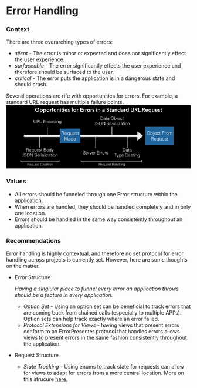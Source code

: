 # Error Handling

### Context

There are three overarching types of errors: 

- *silent* - The error is minor or expected and does not significantly effect the user experience. 
- *surfaceable* - The error significantly effects the user experience and therefore should be surfaced to the user.
- *critical* - The error puts the application is in a dangerous state and should crash. 

Several operations are rife with opportunities for errors. For example, a standard URL request has multiple failure points. 
![Standard URLRequest Errors Image](https://github.com/fuzz-productions/iOSPlaybook/blob/master/opportunities_for_error.png)

### Values

- All errors should be funneled through one Error structure within the application.
- When errors are handled, they should be handled completely and in only one location.
- Errors should be handled in the same way consistently throughout an application.

### Recommendations

Error handling is highly contextual, and therefore no set protocol for error handling across projects is currently set. However, here are some thoughts on the matter. 

- Error Structure

  *Having a singlular place to funnel every error an application throws should be a feature in every application.* 
  
  - *Option Set* - Using an option set can be beneficial to track errors that are coming back from chained calls (especially to multiple API's). Option sets can help track exactly where an error failed. 
  - *Protocol Extensions for Views* - having views that present errors conform to an ErrorPresenter protocol that handles errors allows views to present errors in the same fashion consistently throughout the application. 

- Request Structure
  
  - *State Tracking* - Using enums to track state for requests can allow for views to adapt for errors from a more central location. More on this strucure [here.](http://khanlou.com/2017/03/that-one-optional-property/)
